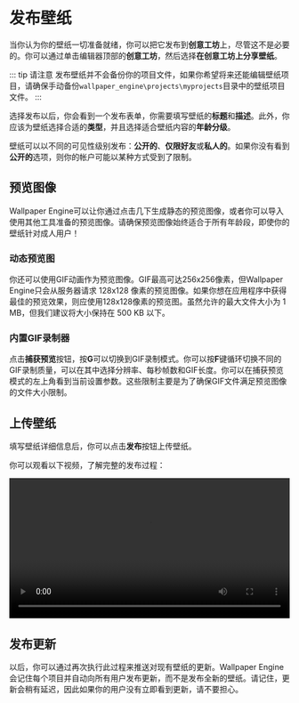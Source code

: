 # 发布壁纸

当你认为你的壁纸一切准备就绪，你可以把它发布到**创意工坊**上，尽管这不是必要的。你可以通过单击编辑器顶部的**创意工坊**，然后选择**在创意工坊上分享壁纸**。

::: tip 请注意
发布壁纸并不会备份你的项目文件，如果你希望将来还能编辑壁纸项目，请确保手动备份`wallpaper_engine\projects\myprojects`目录中的壁纸项目文件。
:::

选择发布以后，你会看到一个发布表单，你需要填写壁纸的**标题**和**描述**。此外，你应该为壁纸选择合适的**类型**，并且选择适合壁纸内容的**年龄分级**。

壁纸可以以不同的可见性级别发布：**公开的**、**仅限好友**或**私人的**。如果你没有看到**公开的**选项，则你的帐户可能以某种方式受到了限制。

## 预览图像

Wallpaper Engine可以让你通过点击几下生成静态的预览图像，或者你可以导入使用其他工具准备的预览图像。请确保预览图像始终适合于所有年龄段，即使你的壁纸针对成人用户！

### 动态预览图

你还可以使用GIF动画作为预览图像。GIF最高可达256x256像素，但Wallpaper Engine只会从服务器请求 128x128 像素的预览图像。如果你想在应用程序中获得最佳的预览效果，则应使用128x128像素的预览图。虽然允许的最大文件大小为 1 MB，但我们建议将大小保持在 500 KB 以下。

### 内置GIF录制器

点击**捕获预览**按钮，按**G**可以切换到GIF录制模式。你可以按**F**键循环切换不同的GIF录制质量，可以在其中选择分辨率、每秒帧数和GIF长度。你可以在捕获预览模式的左上角看到当前设置参数。这些限制主要是为了确保GIF文件满足预览图像的文件大小限制。

## 上传壁纸

填写壁纸详细信息后，你可以点击**发布**按钮上传壁纸。

你可以观看以下视频，了解完整的发布过程：

<video width="100%" controls>
  <source :src="$withBase('/videos/publish.mp4')" type="video/mp4">
  Your browser does not support the video tag.
</video>

## 发布更新

以后，你可以通过再次执行此过程来推送对现有壁纸的更新。Wallpaper Engine会记住每个项目并自动向所有用户发布更新，而不是发布全新的壁纸。请记住，更新会稍有延迟，因此如果你的用户没有立即看到更新，请不要担心。